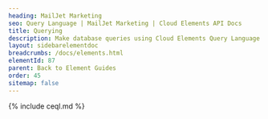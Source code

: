 ```yaml
---
heading: MailJet Marketing
seo: Query Language | MailJet Marketing | Cloud Elements API Docs
title: Querying
description: Make database queries using Cloud Elements Query Language.
layout: sidebarelementdoc
breadcrumbs: /docs/elements.html
elementId: 87
parent: Back to Element Guides
order: 45
sitemap: false
---
```


{% include ceql.md %}
